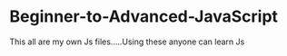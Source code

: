 # Beginner-to-Advanced-JavaScript
This all are my own Js files.....Using these anyone can learn Js 
